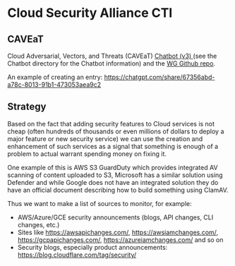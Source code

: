 # Cloud Security Alliance CTI

## CAVEaT

Cloud Adversarial, Vectors, and Threats (CAVEaT) [Chatbot (v3) ](https://chatgpt.com/g/g-xXpnPwHaD-cloud-adversarial-vectors-and-threat-solutions-v3) (see the Chatbot directory for the Chatbot information) and the [WG Github repo](https://github.com/CloudSecurityAlliance-WG/WG-CAVEaT). 

An example of creating an entry: https://chatgpt.com/share/67356abd-a78c-8013-91b1-473053aea9c2

## Strategy

Based on the fact that adding security features to Cloud services is not cheap (often hundreds of thousands or even millions of dollars to deploy a major feature or new security service) we can use the creation and enhancement of such services as a signal that something is enough of a problem to actual warrant spending money on fixing it.

One example of this is AWS S3 GuardDuty which provides integrated AV scanning of content uploaded to S3, Microsoft has a similar solution using Defender and while Google does not have an integrated solution they do have an official document describing how to build something using ClamAV.

Thus we want to make a list of sources to monitor, for example:

* AWS/Azure/GCE security announcements (blogs, API changes, CLI changes, etc.)
* Sites like https://awsapichanges.com/, https://awsiamchanges.com/, https://gcpapichanges.com/, https://azureiamchanges.com/ and so on
* Security blogs, especially product announcements: https://blog.cloudflare.com/tag/security/
